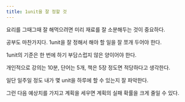 ```yaml
---
title: 1unit을 잘 정할 것
---
```

요리를 그때그때 잘 해먹으려면 미리 재료를 잘 소분해두는 것이 중요하다.

공부도 마찬가지다. 1unit을 잘 정해서 해야 할 일을 잘 쪼개 두어야 한다.

1unit의 기준은 한 번에 하기 부담스럽지 않은 양이어야 한다.

개인적으로 강의는 10분, 단어는 5개, 책은 5장 정도면 적당하다고 생각한다.

일단 일주일 정도 내가 몇 unit을 하루에 할 수 있는지 잘 파악한다.

그런 다음 예상치를 가지고 계획을 세우면 계획의 실패 확률을 크게 줄일 수 있다.

